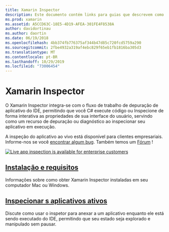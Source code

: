 ```yaml
---
title: Xamarin Inspector
description: Este documento contém links para guias que descrevem como instalar e usar o Xamarin Inspector para explorar e depurar aplicativos.
ms.prod: xamarin
ms.assetid: A5CCD63C-18E5-4D19-AFEA-301FE4F8538A
author: davidortinau
ms.author: daortin
ms.date: 06/19/2018
ms.openlocfilehash: 4bb374fb776375af344b47d85c720fcd5759a290
ms.sourcegitcommit: 2fbe4932a319af4ebc829f65eb1fb1816ba305d3
ms.translationtype: MT
ms.contentlocale: pt-BR
ms.lasthandoff: 10/29/2019
ms.locfileid: "73006454"
---
```

# <a name="xamarin-inspector"></a>Xamarin Inspector

O Xamarin Inspector integra-se com o fluxo de trabalho de depuração de aplicativo do IDE, permitindo que você C# execute código ou Inspecione de forma interativa as propriedades de sua interface do usuário, servindo como um recurso de depuração ou diagnóstico ao inspecionar seu aplicativo em execução.

A inspeção do aplicativo ao vivo está disponível para clientes empresariais. Informe-nos se você [encontrar algum bug](~/tools/inspector/install.md#reporting-bugs). Também temos um [Fórum](https://forums.xamarin.com/categories/inspector) !

[![](images/interactive-1.0.0-bike-inspect-3d-small.png "Live app inspection is available for enterprise customers")](images/interactive-1.0.0-bike-inspect-3d.png#lightbox)

## <a name="installation-and-requirementstoolsinspectorinstallmd"></a>[Instalação e requisitos](~/tools/inspector/install.md)

Informações sobre como obter Xamarin Inspector instaladas em seu computador Mac ou Windows.

## <a name="inspecting-live-applicationstoolsinspectorinspectmd"></a>[Inspecionar s aplicativos ativos](~/tools/inspector/inspect.md)

Discute como usar o inspetor para anexar a um aplicativo enquanto ele está sendo executado do IDE, permitindo que seu estado seja explorado e manipulado sem pausar.
